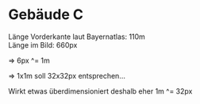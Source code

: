 # Gebäude C

Länge Vorderkante laut Bayernatlas: 110m  
Länge im Bild: 660px

=> 6px ^= 1m

=> 1x1m soll 32x32px entsprechen...

Wirkt etwas überdimensioniert
deshalb eher 1m ^= 32px
